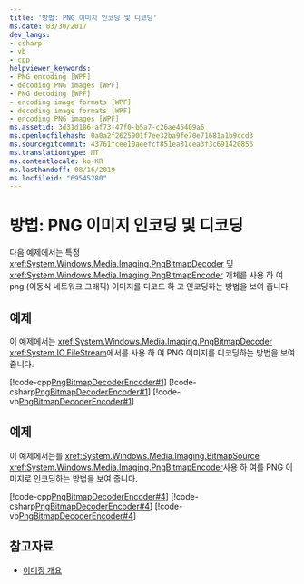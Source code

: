 ```yaml
---
title: '방법: PNG 이미지 인코딩 및 디코딩'
ms.date: 03/30/2017
dev_langs:
- csharp
- vb
- cpp
helpviewer_keywords:
- PNG encoding [WPF]
- decoding PNG images [WPF]
- PNG decoding [WPF]
- encoding image formats [WPF]
- decoding image formats [WPF]
- encoding PNG images [WPF]
ms.assetid: 3d31d186-af73-47f0-b5a7-c26ae46409a6
ms.openlocfilehash: 0a0a2f2625901f7ee32ba9fe70e71681a1b9ccd3
ms.sourcegitcommit: 43761fcee10aeefcf851ea81cea3f3c691420856
ms.translationtype: MT
ms.contentlocale: ko-KR
ms.lasthandoff: 08/16/2019
ms.locfileid: "69545280"
---
```

# <a name="how-to-encode-and-decode-a-png-image"></a>방법: PNG 이미지 인코딩 및 디코딩
다음 예제에서는 특정 <xref:System.Windows.Media.Imaging.PngBitmapDecoder> 및 <xref:System.Windows.Media.Imaging.PngBitmapEncoder> 개체를 사용 하 여 png (이동식 네트워크 그래픽) 이미지를 디코드 하 고 인코딩하는 방법을 보여 줍니다.  
  
## <a name="example"></a>예제  
 이 예제에서는 <xref:System.Windows.Media.Imaging.PngBitmapDecoder> <xref:System.IO.FileStream>에서를 사용 하 여 PNG 이미지를 디코딩하는 방법을 보여 줍니다.  
  
 [!code-cpp[PngBitmapDecoderEncoder#1](~/samples/snippets/cpp/VS_Snippets_Wpf/PngBitmapDecoderEncoder/CPP/PngEncoderDecoder.cpp#1)]
 [!code-csharp[PngBitmapDecoderEncoder#1](~/samples/snippets/csharp/VS_Snippets_Wpf/PngBitmapDecoderEncoder/CSharp/PngEncoderDecoder.cs#1)]
 [!code-vb[PngBitmapDecoderEncoder#1](~/samples/snippets/visualbasic/VS_Snippets_Wpf/PngBitmapDecoderEncoder/VB/PngEncoderDecoder.vb#1)]  
  
## <a name="example"></a>예제  
 이 예제에서는를 <xref:System.Windows.Media.Imaging.BitmapSource> <xref:System.Windows.Media.Imaging.PngBitmapEncoder>사용 하 여를 PNG 이미지로 인코딩하는 방법을 보여 줍니다.  
  
 [!code-cpp[PngBitmapDecoderEncoder#4](~/samples/snippets/cpp/VS_Snippets_Wpf/PngBitmapDecoderEncoder/CPP/PngEncoderDecoder.cpp#4)]
 [!code-csharp[PngBitmapDecoderEncoder#4](~/samples/snippets/csharp/VS_Snippets_Wpf/PngBitmapDecoderEncoder/CSharp/PngEncoderDecoder.cs#4)]
 [!code-vb[PngBitmapDecoderEncoder#4](~/samples/snippets/visualbasic/VS_Snippets_Wpf/PngBitmapDecoderEncoder/VB/PngEncoderDecoder.vb#4)]  
  
## <a name="see-also"></a>참고자료

- [이미징 개요](imaging-overview.md)
